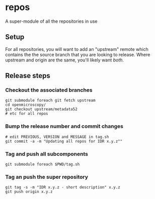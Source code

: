# repos
A super-module of all the repositories in use

## Setup

For all repositories, you will want to add an "upstream" remote which
contains the the source branch that you are looking to release. Where
upstream and origin are the same, you'll likely want *both*.

## Release steps

### Checkout the associated branches

    git submodule foreach git fetch upstream
    cd openmicroscopy/
    git checkout upstream/metadata52
    # etc for all repos

### Bump the release number and commit changes

    # edit PREVIOUS, VERSION and MESSAGE in tag.sh
    git commit -a -m "Updating all repos for IDR x.y.z""

### Tag and push all subcomponents

    git submodule foreach $PWD/tag.sh

### Tag an push the super repository

    git tag -s -m "IDR x.y.z - short description" x.y.z
    git push origin x.y.z
